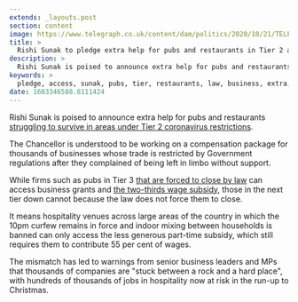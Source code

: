 ```yaml
--- 
extends: _layouts.post 
section: content 
image: https://www.telegraph.co.uk/content/dam/politics/2020/10/21/TELEMMGLPICT000242385652_trans_NvBQzQNjv4Bqx0Vc4liun7X6nHpQpf-2J23GwIeq5bETQADx82AD0do.jpeg?impolicy=logo-overlay 
title: > 
  Rishi Sunak to pledge extra help for pubs and restaurants in Tier 2 areas 
description: > 
  Rishi Sunak is poised to announce extra help for pubs and restaurants struggling to survive in areas under Tier 2 coronavirus restrictions.The Chancellor is understood to be working on a compensation package for thousands of businesses whose trade is restricted by Government regulations after they complained of being left in limbo without support.While firms such as pubs in Tier 3 that are forced to close by law can access business grants and the two-thirds wage subsidy, those in the next tier down cannot because the law does not force them to close.It means hospitality venues across large areas of the country in which the 10pm curfew remains in force and indoor mixing between households is banned can only access the less generous part-time subsidy, which still requires them to contribute 55 per cent of wages.The mismatch has led to warnings from senior business leaders and MPs that thousands of companies are "stuck between a rock and a hard place", with hundreds of thousands of jobs in hospitality now at risk in the run-up to Christmas. 
keywords: > 
  pledge, access, sunak, pubs, tier, restaurants, law, business, extra, subsidy, help, rishi, thousands, areas, force, hospitality 
date: 1603346588.8111424 
--- 
```

<div><p>Rishi Sunak is poised to announce extra help for pubs and restaurants <a href="https://www.telegraph.co.uk/global-health/science-and-disease/coronavirus-news-wales-ban-tier-lockdown-cases-deaths/">struggling to survive in areas under Tier 2 coronavirus restrictions</a>.</p>
<p>The Chancellor is understood to be working on a compensation package for thousands of businesses whose trade is restricted by Government regulations after they complained of being left in limbo without support.</p>
<p>While firms such as pubs&#160;in Tier 3 <a href="https://www.telegraph.co.uk/food-and-drink/news/pubs-close-again-tier-2-lockdown-covid-rules-areas-uk/">that are forced to close by law</a> can access business grants and <a href="https://www.telegraph.co.uk/news/2020/10/09/furlough-returns-chancellor-pay-staff-companies-forced-close/">the two-thirds wage subsidy</a>, those in the next tier down cannot because the law does not force them to close.</p>
<p>It means hospitality venues across large areas of the country in which the 10pm curfew remains in force and indoor mixing between households is banned can only access the less generous part-time subsidy, which still requires them to contribute 55 per cent of wages.&#160;</p>
<p>The mismatch has led to warnings from senior business leaders and MPs that thousands of companies are "stuck between a rock and a hard place", with hundreds of thousands of jobs in hospitality now at risk in the run-up to Christmas.</p>
</div>